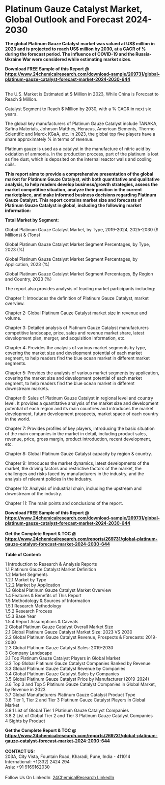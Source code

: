 <h1>Platinum Gauze Catalyst Market, Global Outlook and Forecast 2024-2030</h1><p><strong>The global Platinum Gauze Catalyst market was valued at US$ million in 2023 and is projected to reach US$ million by 2030, at a CAGR of % during the forecast period. The influence of COVID-19 and the Russia-Ukraine War were considered while estimating market sizes.</strong></p><p>
</p><p></p><div><b>Download FREE Sample of this Report @ 
            <a href="https://www.24chemicalresearch.com/download-sample/269731/global-platinum-gauze-catalyst-forecast-market-2024-2030-644">
            https://www.24chemicalresearch.com/download-sample/269731/global-platinum-gauze-catalyst-forecast-market-2024-2030-644</a></b></div><br><p>
</p><p></p><p>
The U.S. Market is Estimated at $ Million in 2023, While China is Forecast to Reach $ Million.</p><p>
Catalyst Segment to Reach $ Million by 2030, with a % CAGR in next six years.</p><p>
The global key manufacturers of Platinum Gauze Catalyst include TANAKA, Safina Materials, Johnson Matthey, Heraeus, American Elements, Thermo Scientific and Merck KGaA, etc. in 2023, the global top five players have a share approximately % in terms of revenue.</p><p>
Platinum gauze is used as a catalyst in the manufacture of nitric acid by oxidation of ammonia. In the production process, part of the platinum is lost as fine dust, which is deposited on the internal reactor walls and cooling coils.</p><p>
<strong>This report aims to provide a comprehensive presentation of the global market for Platinum Gauze Catalyst, with both quantitative and qualitative analysis, to help readers develop business/growth strategies, assess the market competitive situation, analyze their position in the current marketplace, and make informed business decisions regarding Platinum Gauze Catalyst. This report contains market size and forecasts of Platinum Gauze Catalyst in global, including the following market information:</strong></p><p>
</p><p>
<strong>Total Market by Segment:</strong></p><p>
Global Platinum Gauze Catalyst Market, by Type, 2019-2024, 2025-2030 ($ Millions) &amp; (Tons)</p><p>
Global Platinum Gauze Catalyst Market Segment Percentages, by Type, 2023 (%)</p><p>
</p><p>
Global Platinum Gauze Catalyst Market Segment Percentages, by Application, 2023 (%)</p><p>
</p><p>
Global Platinum Gauze Catalyst Market Segment Percentages, By Region and Country, 2023 (%)</p><p>
</p><p>
The report also provides analysis of leading market participants including:</p><p>
</p><p>
</p><p>
Chapter 1: Introduces the definition of Platinum Gauze Catalyst, market overview.</p><p>
Chapter 2: Global Platinum Gauze Catalyst market size in revenue and volume.</p><p>
Chapter 3: Detailed analysis of Platinum Gauze Catalyst manufacturers competitive landscape, price, sales and revenue market share, latest development plan, merger, and acquisition information, etc.</p><p>
Chapter 4: Provides the analysis of various market segments by type, covering the market size and development potential of each market segment, to help readers find the blue ocean market in different market segments.</p><p>
Chapter 5: Provides the analysis of various market segments by application, covering the market size and development potential of each market segment, to help readers find the blue ocean market in different downstream markets.</p><p>
Chapter 6: Sales of Platinum Gauze Catalyst in regional level and country level. It provides a quantitative analysis of the market size and development potential of each region and its main countries and introduces the market development, future development prospects, market space of each country in the world.</p><p>
Chapter 7: Provides profiles of key players, introducing the basic situation of the main companies in the market in detail, including product sales, revenue, price, gross margin, product introduction, recent development, etc.</p><p>
Chapter 8: Global Platinum Gauze Catalyst capacity by region &amp; country.</p><p>
Chapter 9: Introduces the market dynamics, latest developments of the market, the driving factors and restrictive factors of the market, the challenges and risks faced by manufacturers in the industry, and the analysis of relevant policies in the industry.</p><p>
Chapter 10: Analysis of industrial chain, including the upstream and downstream of the industry.</p><p>
Chapter 11: The main points and conclusions of the report.</p><div><b>Download FREE Sample of this Report @ 
            <a href="https://www.24chemicalresearch.com/download-sample/269731/global-platinum-gauze-catalyst-forecast-market-2024-2030-644">
            https://www.24chemicalresearch.com/download-sample/269731/global-platinum-gauze-catalyst-forecast-market-2024-2030-644</a></b></div><br><div><b>Get the Complete Report & TOC @ 
            <a href="https://www.24chemicalresearch.com/reports/269731/global-platinum-gauze-catalyst-forecast-market-2024-2030-644">
            https://www.24chemicalresearch.com/reports/269731/global-platinum-gauze-catalyst-forecast-market-2024-2030-644</a></b></div><br>
            <b>Table of Content:</b><p>1 Introduction to Research & Analysis Reports<br />
    1.1 Platinum Gauze Catalyst Market Definition<br />
    1.2 Market Segments<br />
        1.2.1 Market by Type<br />
        1.2.2 Market by Application<br />
    1.3 Global Platinum Gauze Catalyst Market Overview<br />
    1.4 Features & Benefits of This Report<br />
    1.5 Methodology & Sources of Information<br />
        1.5.1 Research Methodology<br />
        1.5.2 Research Process<br />
        1.5.3 Base Year<br />
        1.5.4 Report Assumptions & Caveats<br />
2 Global Platinum Gauze Catalyst Overall Market Size<br />
    2.1 Global Platinum Gauze Catalyst Market Size: 2023 VS 2030<br />
    2.2 Global Platinum Gauze Catalyst Revenue, Prospects & Forecasts: 2019-2030<br />
    2.3 Global Platinum Gauze Catalyst Sales: 2019-2030<br />
3 Company Landscape<br />
    3.1 Top Platinum Gauze Catalyst Players in Global Market<br />
    3.2 Top Global Platinum Gauze Catalyst Companies Ranked by Revenue<br />
    3.3 Global Platinum Gauze Catalyst Revenue by Companies<br />
    3.4 Global Platinum Gauze Catalyst Sales by Companies<br />
    3.5 Global Platinum Gauze Catalyst Price by Manufacturer (2019-2024)<br />
    3.6 Top 3 and Top 5 Platinum Gauze Catalyst Companies in Global Market, by Revenue in 2023<br />
    3.7 Global Manufacturers Platinum Gauze Catalyst Product Type<br />
    3.8 Tier 1, Tier 2 and Tier 3 Platinum Gauze Catalyst Players in Global Market<br />
        3.8.1 List of Global Tier 1 Platinum Gauze Catalyst Companies<br />
        3.8.2 List of Global Tier 2 and Tier 3 Platinum Gauze Catalyst Companies<br />
4 Sights by Product</p><div><b>Get the Complete Report & TOC @ 
            <a href="https://www.24chemicalresearch.com/reports/269731/global-platinum-gauze-catalyst-forecast-market-2024-2030-644">
            https://www.24chemicalresearch.com/reports/269731/global-platinum-gauze-catalyst-forecast-market-2024-2030-644</a></b></div><br><b>CONTACT US:</b><br>
            203A, City Vista, Fountain Road, Kharadi, Pune, India - 411014<br>
            International: +1(332) 2424 294<br>
            Asia: +91 9169162030 <br><br>
            Follow Us On LinkedIn: <a href="https://www.linkedin.com/company/24chemicalresearch/">24ChemicalResearch LinkedIn</a>